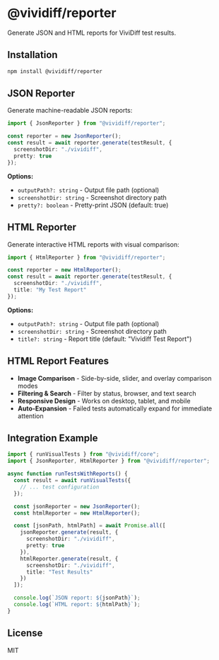 # @vividiff/reporter

Generate JSON and HTML reports for ViviDiff test results.

## Installation

```bash
npm install @vividiff/reporter
```

## JSON Reporter

Generate machine-readable JSON reports:

```typescript
import { JsonReporter } from "@vividiff/reporter";

const reporter = new JsonReporter();
const result = await reporter.generate(testResult, {
  screenshotDir: "./vividiff",
  pretty: true
});
```

**Options:**
- `outputPath?: string` - Output file path (optional)
- `screenshotDir: string` - Screenshot directory path
- `pretty?: boolean` - Pretty-print JSON (default: true)

## HTML Reporter

Generate interactive HTML reports with visual comparison:

```typescript
import { HtmlReporter } from "@vividiff/reporter";

const reporter = new HtmlReporter();
const result = await reporter.generate(testResult, {
  screenshotDir: "./vividiff",
  title: "My Test Report"
});
```

**Options:**
- `outputPath?: string` - Output file path (optional)
- `screenshotDir: string` - Screenshot directory path
- `title?: string` - Report title (default: "Vividiff Test Report")

## HTML Report Features

- **Image Comparison** - Side-by-side, slider, and overlay comparison modes
- **Filtering & Search** - Filter by status, browser, and text search
- **Responsive Design** - Works on desktop, tablet, and mobile
- **Auto-Expansion** - Failed tests automatically expand for immediate attention

## Integration Example

```typescript
import { runVisualTests } from "@vividiff/core";
import { JsonReporter, HtmlReporter } from "@vividiff/reporter";

async function runTestsWithReports() {
  const result = await runVisualTests({
    // ... test configuration
  });

  const jsonReporter = new JsonReporter();
  const htmlReporter = new HtmlReporter();

  const [jsonPath, htmlPath] = await Promise.all([
    jsonReporter.generate(result, {
      screenshotDir: "./vividiff",
      pretty: true
    }),
    htmlReporter.generate(result, {
      screenshotDir: "./vividiff",
      title: "Test Results"
    })
  ]);

  console.log(`JSON report: ${jsonPath}`);
  console.log(`HTML report: ${htmlPath}`);
}
```

## License

MIT